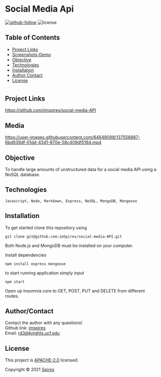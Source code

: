 # Social Media Api

[![github-follow](https://img.shields.io/github/followers/imspires?label=Follow&logoColor=purple&style=social)](https://github.com/imspires)
 ![license](https://img.shields.io/badge/license-Apache%202.0-blue)

   ## Table of Contents
  * [ Project Links ](#Project-Links)
  * [ Screenshots-Demo ](#Media)
  * [ Objective ](#Objective)
  * [ Technologies ](#Technologies)
  * [ Installation ](#Installation)
  * [ Author Contact ](#AuthorContact)
  * [ License ](#License)
  #

  ## Project Links
  https://github.com/imspires/social-media-API<br>

  ## Media

https://user-images.githubusercontent.com/84648098/137556887-6bd939df-01dd-4341-870e-58c409df5164.mp4


  ## Objective
  To handle large amounts of unstructured data for a social media API using a NoSQL database.

  ## Technologies
  ```
  Javascript, Node, Markdown, Express, NoSQL, MongoDB, Mongoose
  ```

  ## Installation

  To get started clone this repository using 
  <br>

  ```
  git clone git@github.com:imSpires/social-media-API.git
  ```
  Both Node.js and MongoDB must be installed on your computer.

  Install dependencies 
  ```
  npm install express mongoose
  ```

  to start running application simply input 
  ```
  npm start
  ```

  Open up Insomnia core to GET, POST, PUT and DELETE from different routes.


  ## Author/Contact
  Contact the author with any questions!<br>
  Github link: [imspires](https://github.com/imspires)<br>
  Email: rd3@knights.ucf.edu

  ## License
  This project is [APACHE-2.0](https://choosealicense.com/licenses/apache-2.0/) licensed.<br />

  Copyright © 2021 [Spires](https://github.com/imspires)

  </i></p>
